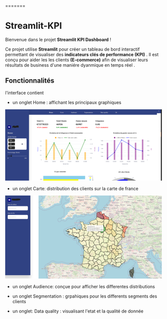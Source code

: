 =======
# Streamlit-KPI


Bienvenue dans le projet **Streamlit KPI Dashboard** !

Ce projet utilise **Streamlit** pour créer un tableau de bord interactif permettant de visualiser des **indicateurs clés de performance (KPI)** . Il est conçu pour aider les les clients **(E-commerce)** afin de visualiser leurs résultats de business d'une maniére dyanmique en temps réel .

## Fonctionnalités

l'interface contient 

- un onglet Home :  affichant les principaux graphiques 


![Aperçu de l'interface](Images/stramlitHome.PNG)

- un onglet Carte: distribution des clients sur la carte de france

![Carte](Images/carte.png)
- un onglet Audience: conçue pour afficher les differentes distributions 

- un onglet Segmentation : grpahiques pour les differents segments des clients 

- un onglet: Data quality : visualisant l'etat et la qualité de donnée 


